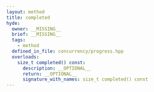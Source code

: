 ```yaml
---
layout: method
title: completed
hyde:
  owner: __MISSING__
  brief: __MISSING__
  tags:
    - method
  defined_in_file: concurrency/progress.hpp
  overloads:
    size_t completed() const:
      description: __OPTIONAL__
      return: __OPTIONAL__
      signature_with_names: size_t completed() const
---
```

